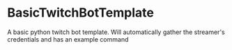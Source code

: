 # BasicTwitchBotTemplate
A basic python twitch bot template. Will automatically gather the streamer's credentials and has an example command
